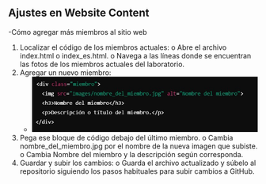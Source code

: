 ## Ajustes en Website Content
-Cómo agregar más miembros al sitio web
  1.	Localizar el código de los miembros actuales:
      o	Abre el archivo index.html o index_es.html.
      o	Navega a las líneas donde se encuentran las fotos de los miembros actuales del laboratorio.
  2.	Agregar un nuevo miembro:
        *	![Código del miembro](Images/codigo_miembro.jpg)
  4. Pega ese bloque de código debajo del último miembro.
    	o	Cambia nombre_del_miembro.jpg por el nombre de la nueva imagen que subiste.
    	o	Cambia Nombre del miembro y la descripción según corresponda.
  5.	Guardar y subir los cambios:
    o	Guarda el archivo actualizado y súbelo al repositorio siguiendo los pasos habituales para subir cambios a GitHub.
